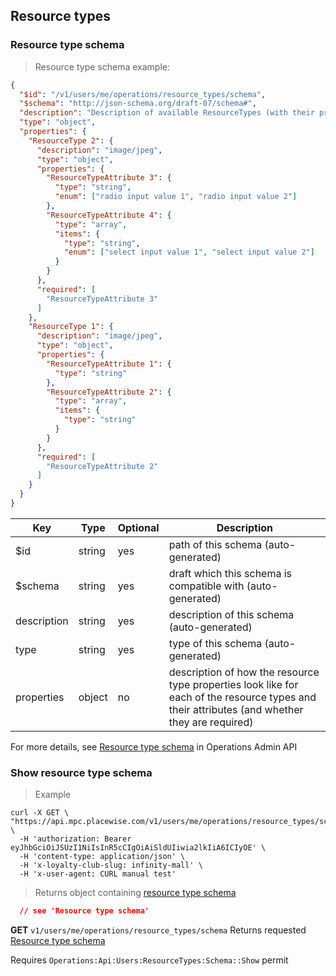 ## <a name="operations-resource-types"></a> Resource types

### <a name="operations-resource-type-schema"></a> Resource type schema

> Resource type schema example:

```json
{
  "$id": "/v1/users/me/operations/resource_types/schema",
  "$schema": "http://json-schema.org/draft-07/schema#",
  "description": "Description of available ResourceTypes (with their properties)",
  "type": "object",
  "properties": {
    "ResourceType 2": {
      "description": "image/jpeg",
      "type": "object",
      "properties": {
        "ResourceTypeAttribute 3": {
          "type": "string",
          "enum": ["radio input value 1", "radio input value 2"]
        },
        "ResourceTypeAttribute 4": {
          "type": "array",
          "items": {
            "type": "string",
            "enum": ["select input value 1", "select input value 2"]
          }
        }
      },
      "required": [
        "ResourceTypeAttribute 3"
      ]
    },
    "ResourceType 1": {
      "description": "image/jpeg",
      "type": "object",
      "properties": {
        "ResourceTypeAttribute 1": {
          "type": "string"
        },
        "ResourceTypeAttribute 2": {
          "type": "array",
          "items": {
            "type": "string"
          }
        }
      },
      "required": [
        "ResourceTypeAttribute 2"
      ]
    }
  }
}
```

Key | Type | Optional | Description
--------- | --------- | --------- | ---------
$id | string | yes | path of this schema (auto-generated)
$schema | string | yes | draft which this schema is compatible with (auto-generated)
description | string | yes | description of this schema (auto-generated)
type | string | yes | type of this schema (auto-generated)
properties | object | no | description of how the resource type properties look like for each of the resource types and their attributes (and whether they are required)

For more details, see [Resource type schema](#operations-admin-resource-type-schema) in Operations Admin API

### <a name="operations-show-resource-type-schema"></a> Show resource type schema

> Example

```shell
curl -X GET \
"https://api.mpc.placewise.com/v1/users/me/operations/resource_types/schema" \
  -H 'authorization: Bearer eyJhbGciOiJSUzI1NiIsInR5cCIgOiAiSldUIiwia2lkIiA6ICIyOE' \
  -H 'content-type: application/json' \
  -H 'x-loyalty-club-slug: infinity-mall' \
  -H 'x-user-agent: CURL manual test'
```

> Returns object containing [resource type schema](#operations-resource-type-schema)

```json
  // see 'Resource type schema'
````

**GET** `v1/users/me/operations/resource_types/schema`
Returns requested [Resource type schema](#operations-resource-type-schema)

<aside class="notice">
Requires <code>Operations:Api:Users:ResourceTypes:Schema::Show</code> permit
</aside>
